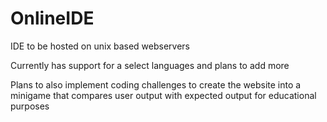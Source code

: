 
# OnlineIDE

IDE to be hosted on unix based webservers

Currently has support for a select languages and plans to add more

Plans to also implement coding challenges to create the website into a minigame that compares user output with expected output for educational purposes

